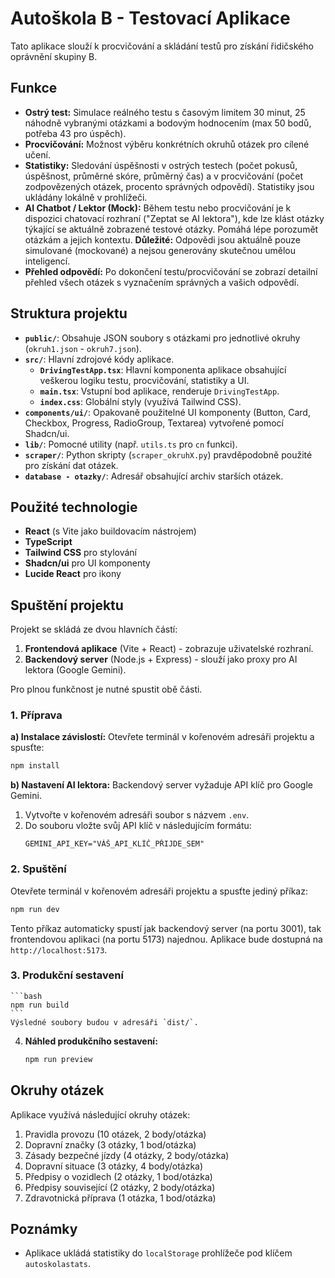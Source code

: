 # Autoškola B - Testovací Aplikace

Tato aplikace slouží k procvičování a skládání testů pro získání řidičského oprávnění skupiny B.

## Funkce

- **Ostrý test:** Simulace reálného testu s časovým limitem 30 minut, 25 náhodně vybranými otázkami a bodovým hodnocením (max 50 bodů, potřeba 43 pro úspěch).
- **Procvičování:** Možnost výběru konkrétních okruhů otázek pro cílené učení.
- **Statistiky:** Sledování úspěšnosti v ostrých testech (počet pokusů, úspěšnost, průměrné skóre, průměrný čas) a v procvičování (počet zodpovězených otázek, procento správných odpovědí). Statistiky jsou ukládány lokálně v prohlížeči.
- **AI Chatbot / Lektor (Mock):** Během testu nebo procvičování je k dispozici chatovací rozhraní ("Zeptat se AI lektora"), kde lze klást otázky týkající se aktuálně zobrazené testové otázky. Pomáhá lépe porozumět otázkám a jejich kontextu. **Důležité:** Odpovědi jsou aktuálně pouze simulované (mockované) a nejsou generovány skutečnou umělou inteligencí.
- **Přehled odpovědí:** Po dokončení testu/procvičování se zobrazí detailní přehled všech otázek s vyznačením správných a vašich odpovědí.

## Struktura projektu

- **`public/`**: Obsahuje JSON soubory s otázkami pro jednotlivé okruhy (`okruh1.json` - `okruh7.json`).
- **`src/`**: Hlavní zdrojové kódy aplikace.
  - **`DrivingTestApp.tsx`**: Hlavní komponenta aplikace obsahující veškerou logiku testu, procvičování, statistiky a UI.
  - **`main.tsx`**: Vstupní bod aplikace, renderuje `DrivingTestApp`.
  - **`index.css`**: Globální styly (využívá Tailwind CSS).
- **`components/ui/`**: Opakovaně použitelné UI komponenty (Button, Card, Checkbox, Progress, RadioGroup, Textarea) vytvořené pomocí Shadcn/ui.
- **`lib/`**: Pomocné utility (např. `utils.ts` pro `cn` funkci).
- **`scraper/`**: Python skripty (`scraper_okruhX.py`) pravděpodobně použité pro získání dat otázek.
- **`database - otazky/`**: Adresář obsahující archiv starších otázek.

## Použité technologie

- **React** (s Vite jako buildovacím nástrojem)
- **TypeScript**
- **Tailwind CSS** pro stylování
- **Shadcn/ui** pro UI komponenty
- **Lucide React** pro ikony

## Spuštění projektu

Projekt se skládá ze dvou hlavních částí:
1.  **Frontendová aplikace** (Vite + React) - zobrazuje uživatelské rozhraní.
2.  **Backendový server** (Node.js + Express) - slouží jako proxy pro AI lektora (Google Gemini).

Pro plnou funkčnost je nutné spustit obě části.

### 1. Příprava

**a) Instalace závislostí:**
Otevřete terminál v kořenovém adresáři projektu a spusťte:
```bash
npm install
```

**b) Nastavení AI lektora:**
Backendový server vyžaduje API klíč pro Google Gemini.
1.  Vytvořte v kořenovém adresáři soubor s názvem `.env`.
2.  Do souboru vložte svůj API klíč v následujícím formátu:
    ```
    GEMINI_API_KEY="VÁŠ_API_KLÍČ_PŘIJDE_SEM"
    ```

### 2. Spuštění

Otevřete terminál v kořenovém adresáři projektu a spusťte jediný příkaz:
```bash
npm run dev
```
Tento příkaz automaticky spustí jak backendový server (na portu 3001), tak frontendovou aplikaci (na portu 5173) najednou. Aplikace bude dostupná na `http://localhost:5173`.

### 3. Produkční sestavení
    ```bash
    npm run build
    ```
    Výsledné soubory budou v adresáři `dist/`.

4.  **Náhled produkčního sestavení:**
    ```bash
    npm run preview
    ```

## Okruhy otázek

Aplikace využívá následující okruhy otázek:

1.  Pravidla provozu (10 otázek, 2 body/otázka)
2.  Dopravní značky (3 otázky, 1 bod/otázka)
3.  Zásady bezpečné jízdy (4 otázky, 2 body/otázka)
4.  Dopravní situace (3 otázky, 4 body/otázka)
5.  Předpisy o vozidlech (2 otázky, 1 bod/otázka)
6.  Předpisy související (2 otázky, 2 body/otázka)
7.  Zdravotnická příprava (1 otázka, 1 bod/otázka)

## Poznámky

- Aplikace ukládá statistiky do `localStorage` prohlížeče pod klíčem `autoskolastats`.
